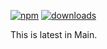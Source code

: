 [![npm](https://img.shields.io/npm/v/npm-auto-version.svg?maxAge=2592000)](https://www.npmjs.com/package/@microsoft/teams-js)
[![downloads](https://img.shields.io/npm/dt/npm-auto-version.svg?maxAge=2592000)](https://www.npmjs.com/package/@microsoft/teams-js)


This is latest in Main.
